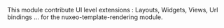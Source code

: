 

This module contribute UI level extensions : Layouts, Widgets, Views, Url bindings ... for the nuxeo-template-rendering module.
